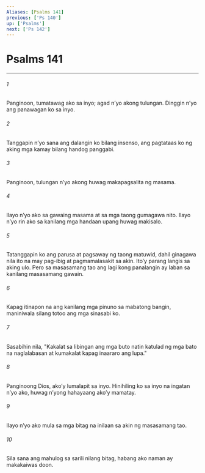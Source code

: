 ```yaml
---
Aliases: [Psalms 141]
previous: ['Ps 140']
up: ['Psalms']
next: ['Ps 142']
---
```

# Psalms 141

***






















###### 1 










Panginoon, tumatawag ako sa inyo; agad nʼyo akong tulungan. Dinggin nʼyo ang panawagan ko sa inyo. 





















###### 2 










Tanggapin nʼyo sana ang dalangin ko bilang insenso, ang pagtataas ko ng aking mga kamay bilang handog panggabi. 





















###### 3 










Panginoon, tulungan nʼyo akong huwag makapagsalita ng masama. 





















###### 4 










Ilayo nʼyo ako sa gawaing masama at sa mga taong gumagawa nito. Ilayo nʼyo rin ako sa kanilang mga handaan upang huwag makisalo. 





















###### 5 










Tatanggapin ko ang parusa at pagsaway ng taong matuwid, dahil ginagawa nila ito na may pag-ibig at pagmamalasakit sa akin. Itoʼy parang langis sa aking ulo. Pero sa masasamang tao ang lagi kong panalangin ay laban sa kanilang masasamang gawain. 





















###### 6 










Kapag itinapon na ang kanilang mga pinuno sa mabatong bangin, maniniwala silang totoo ang mga sinasabi ko. 





















###### 7 










Sasabihin nila, "Kakalat sa libingan ang mga buto natin katulad ng mga bato na naglalabasan at kumakalat kapag inaararo ang lupa." 





















###### 8 










Panginoong Dios, akoʼy lumalapit sa inyo. Hinihiling ko sa inyo na ingatan nʼyo ako, huwag nʼyong hahayaang akoʼy mamatay. 





















###### 9 










Ilayo nʼyo ako mula sa mga bitag na inilaan sa akin ng masasamang tao. 





















###### 10 










Sila sana ang mahulog sa sarili nilang bitag, habang ako naman ay makakaiwas doon.
